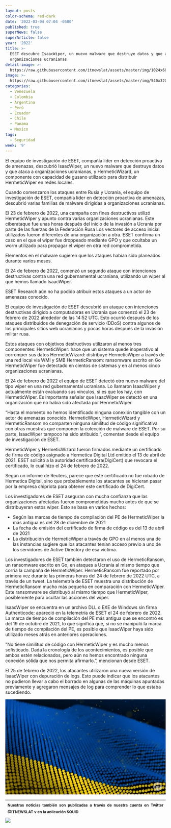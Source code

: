 ```yaml
---
layout: posts
color-schema: red-dark
date: '2022-03-04 07:04 -0500'
published: true
superNews: false
superArticle: false
year: '2022'
title: >-
  ESET descubre IsaacWiper, un nuevo malware que destruye datos y que ataca a
  organizaciones ucranianas
detail-image: >-
  https://raw.githubusercontent.com/itnewslat/assets/master/img/1024x680/ucrania-g.jpg
image: >-
  https://raw.githubusercontent.com/itnewslat/assets/master/img/540x320/ucrania-p.jpg
categories:
  - Venezuela
  - Colombia
  - Argentina
  - Perú
  - Ecuador
  - Chile
  - Panama
  - Mexico
tags:
  - Seguridad
week: '9'
---
```

El equipo de investigación de ESET, compañía líder en detección proactiva de amenazas, descubrió IsaacWiper, un nuevo malware que destruye datos y que ataca a organizaciones ucranianas, y HermeticWizard, un componente con capacidad de gusano utilizado para distribuir HermeticWiper en redes locales.

Cuando comenzaron los ataques entre Rusia y Ucrania, el equipo de investigación de ESET, compañía líder en detección proactiva de amenazas, descubrió varias familias de malware dirigidas a organizaciones ucranianas.

El 23 de febrero de 2022, una campaña con fines destructivos utilizó HermeticWiper y apunto contra varias organizaciones ucranianas.
Este ciberataque fue unas horas después del inicio de la invasión a Ucrania por parte de las fuerzas de la Federación Rusa
Los vectores de acceso inicial utilizados fueron diferentes de una organización a otra. ESET confirma un caso en el que el wiper fue droppeado mediante GPO y que ocultaba un worm utilizado para propagar el wiper en otra red comprometida.

Elementos en el malware sugieren que los ataques habían sido planeados durante varios meses.

El 24 de febrero de 2022, comenzó un segundo ataque con intenciones destructivas contra una red gubernamental ucraniana, utilizando un wiper al que hemos llamado IsaacWiper.

ESET Research aún no ha podido atribuir estos ataques a un actor de amenazas conocido.

El equipo de investigación de ESET descubrió un ataque con intenciones destructivas dirigido a computadoras en Ucrania que comenzó el 23 de febrero de 2022 alrededor de las 14:52 UTC. Esto ocurrió después de los ataques distribuidos de denegación de servicio (DDoS) contra algunos de los principales sitios web ucranianos y pocas horas después de la invasión militar rusa.

Estos ataques con objetivos destructivos utilizaron al menos tres componentes:
HermeticWiper: hace que un sistema quede inoperativo al corromper sus datos
HermeticWizard: distribuye HermeticWiper a través de una red local vía WMI y SMB
HermeticRansom: ransomware escrito en Go
HermeticWiper fue detectado en cientos de sistemas y en al menos cinco organizaciones ucranianas.
 
El 24 de febrero de 2022 el equipo de ESET detectó otro nuevo malware del tipo wiper en una red gubernamental ucraniana. Lo llamaron IsaacWiper y actualmente están evaluando sus vínculos, si es que los hay, con HermeticWiper. Es importante señalar que IsaacWiper se detectó en una organización que no había sido afectada por HermeticWiper.
 
“Hasta el momento no hemos identificado ninguna conexión tangible con un actor de amenazas conocido. HermeticWiper, HermeticWizard y HermeticRansom no comparten ninguna similitud de código significativa con otras muestras que componen la colección de malware de ESET. Por su parte, IsaacWiper tampoco ha sido atribuido.”, comentan desde el equipo de investigación de ESET.
 
HermeticWiper y HermeticWizard fueron firmados mediante un certificado de firma de código asignado a Hermetica Digital Ltd emitido el 13 de abril de 2021. ESET solicitó a la autoridad certificadora ​​(DigiCert) que revocara el certificado, lo cual hizo el 24 de febrero de 2022.
 
Según un informe de Reuters, parece que este certificado no fue robado de Hermetica Digital, sino que probablemente los atacantes se hicieran pasar por la empresa chipriota para obtener este certificado de DigiCert.
 
Los investigadores de ESET aseguran con mucha confianza que las organizaciones afectadas fueron comprometidas mucho antes de que se distribuyeran estos wiper. Esto se basa en varios hechos:

- Según las marcas de tiempo de compilación del PE de HermeticWiper la más antigua es del 28 de diciembre de 2021
- La fecha de emisión del certificado de firma de código es del 13 de abril de 2021
- La distribución de HermeticWiper a través de GPO en al menos una de las instancias sugiere que los atacantes tenían acceso previo a uno de los servidores de Active Directory de esa víctima.

Los investigadores de ESET también detectaron el uso de HermeticRansom, un ransomware escrito en Go, en ataques a Ucrania al mismo tiempo que corría la campaña de HermeticWiper. HermeticRansom fue reportado por primera vez durante las primeras horas del 24 de febrero de 2022 UTC, a través de un tweet. La telemetría de ESET muestra una distribución de HermeticRansom mucho más pequeña en comparación con HermeticWiper. Este ransomware se distribuyó al mismo tiempo que HermeticWiper, posiblemente para ocultar las acciones del wiper.
 
IsaacWiper se encuentra en un archivo DLL o EXE de Windows sin firma Authenticode; apareció en la telemetría de ESET el 24 de febrero de 2022. La marca de tiempo de compilación del PE más antigua que se encontró es del 19 de octubre de 2021, lo que significa que, si no se manipuló la marca de tiempo de compilación del PE, es posible que IsaacWiper haya sido utilizado meses atrás en anteriores operaciones.
 
“No tiene similitud de código con HermeticWiper y es mucho menos sofisticado. Dada la cronología de los acontecimientos, es posible que ambos estén relacionados, pero aún no hemos encontrado ninguna conexión sólida que nos permita afirmarlo.”, mencionan desde ESET.
 
El 25 de febrero de 2022, los atacantes utilizaron una nueva versión de IsaacWiper con depuración de logs. Esto puede indicar que los atacantes no pudieron llevar a cabo el borrado en algunas de las máquinas apuntadas previamente y agregaron mensajes de log para comprender lo que estaba sucediendo.

![](https://raw.githubusercontent.com/itnewslat/assets/master/img/540x320/ucrania-p.jpg)

<table style="height: 42px;" width="569">
<tbody>
<tr>
<td style="text-align: justify;"><sub><strong>Nuestras noticias también son publicadas a través de nuestra cuenta en Twitter <a href="https://twitter.com/itnewslat?lang=es">@ITNEWSLAT</a> y en la aplicación <a href="https://squidapp.co/en/">SQUID</a></strong></sub></td>
</tr>
</tbody>
</table>

<img src="https://tracker.metricool.com/c3po.jpg?hash=56f88a41e39ab42c063cc51676587a04"/>